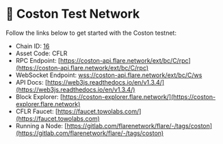 # 🔬 Coston Test Network

Follow the links below to get started with the Coston testnet:

* Chain ID: [16](https://github.com/ethereum-lists/chains/blob/master/\_data/chains/eip155-16.json)
* Asset Code: CFLR
* RPC Endpoint: [https://coston-api.flare.network/ext/bc/C/rpc](https://coston-api.flare.network/ext/bc/C/rpc)
* WebSocket Endpoint: [wss://coston-api.flare.network/ext/bc/C/ws](wss://coston-api.flare.network/ext/bc/C/ws)
* API Docs: [https://web3js.readthedocs.io/en/v1.3.4/](https://web3js.readthedocs.io/en/v1.3.4/)
* Block Explorer: [https://coston-explorer.flare.network/](https://coston-explorer.flare.network)
* CFLR Faucet: [https://faucet.towolabs.com/](https://faucet.towolabs.com)
* Running a Node: [https://gitlab.com/flarenetwork/flare/-/tags/coston](https://gitlab.com/flarenetwork/flare/-/tags/coston)
